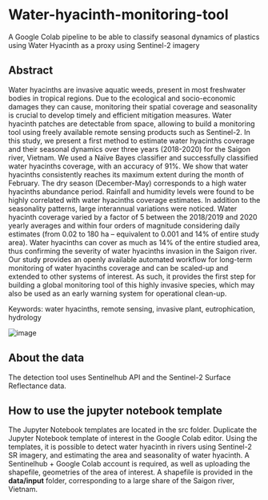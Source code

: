 # Water-hyacinth-monitoring-tool
A Google Colab pipeline to be able to classify seasonal dynamics of plastics using Water Hyacinth as a proxy using Sentinel-2 imagery

## Abstract
Water hyacinths are invasive aquatic weeds, present in most freshwater bodies in tropical regions. Due to the ecological and socio-economic damages they can cause, monitoring their spatial coverage and seasonality is crucial to develop timely and efficient mitigation measures. Water hyacinth patches are detectable from space, allowing to build a monitoring tool using freely available remote sensing products such as Sentinel-2. In this study, we present a first method to estimate water hyacinths coverage and their seasonal dynamics over three years (2018-2020) for the Saigon river, Vietnam. We used a Naïve Bayes classifier and successfully classified water hyacinths coverage, with an accuracy of  91%. We show that water hyacinths consistently reaches its maximum extent during the month of February. The dry season (December-May) corresponds to a high water hyacinths abundance period. Rainfall and humidity levels were found to be highly correlated with water hyacinths coverage estimates. In addition to the seasonality patterns, large interannual variations were noticed. Water hyacinth coverage varied by a factor of 5 between the 2018/2019 and 2020 yearly averages and within four orders of magnitude considering daily estimates (from 0.02 to 180 ha – equivalent to 0.001 and 14% of entire study area). Water hyacinths can cover as much as 14% of the entire studied area, thus confirming the severity of water hyacinths invasion in the Saigon river. Our study provides an openly available automated workflow for long-term monitoring of water hyacinths coverage and can be scaled-up and extended to other systems of interest. As such, it provides the first step for building a global monitoring tool of this highly invasive species, which may also be used as an early warning system for operational clean-up. 

Keywords: water hyacinths, remote sensing, invasive plant, eutrophication, hydrology 


![image](https://user-images.githubusercontent.com/48392221/130446716-22147c30-88b0-40f3-869b-f3266ab73d06.png)

## About the data
The detection tool uses Sentinelhub API and the Sentinel-2 Surface Reflectance data.

## How to use the jupyter notebook template
The Jupyter Notebook templates are located in the src folder. Duplicate the Jupyter Notebook template of interest in the Google Colab editor. Using the templates, it is possible to detect water hyacinth in rivers using Sentinel-2 SR imagery, and estimating the area and seasonality of water hyacinth. A Sentinelhub + Google Colab account is required, as well as uploading the shapefile, geometries of the area of interest. A shapefile is provided in the **data/input** folder, corresponding to a large share of the Saigon river, Vietnam. 
